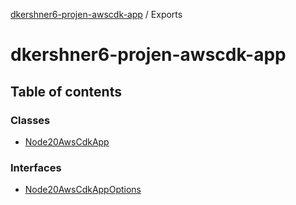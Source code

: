 [dkershner6-projen-awscdk-app](README.md) / Exports

# dkershner6-projen-awscdk-app

## Table of contents

### Classes

- [Node20AwsCdkApp](classes/Node20AwsCdkApp.md)

### Interfaces

- [Node20AwsCdkAppOptions](interfaces/Node20AwsCdkAppOptions.md)
